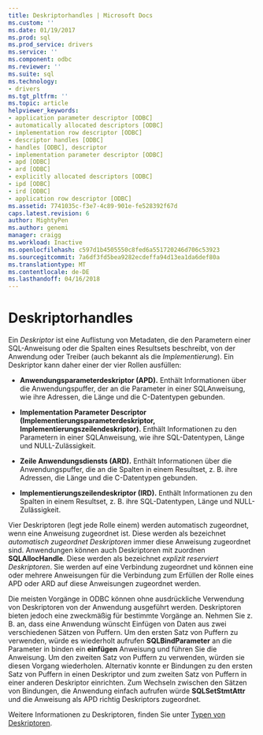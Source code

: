 ```yaml
---
title: Deskriptorhandles | Microsoft Docs
ms.custom: ''
ms.date: 01/19/2017
ms.prod: sql
ms.prod_service: drivers
ms.service: ''
ms.component: odbc
ms.reviewer: ''
ms.suite: sql
ms.technology:
- drivers
ms.tgt_pltfrm: ''
ms.topic: article
helpviewer_keywords:
- application parameter descriptor [ODBC]
- automatically allocated descriptors [ODBC]
- implementation row descriptor [ODBC]
- descriptor handles [ODBC]
- handles [ODBC], descriptor
- implementation parameter descriptor [ODBC]
- apd [ODBC]
- ard [ODBC]
- explicitly allocated descriptors [ODBC]
- ipd [ODBC]
- ird [ODBC]
- application row descriptor [ODBC]
ms.assetid: 7741035c-f3e7-4c89-901e-fe528392f67d
caps.latest.revision: 6
author: MightyPen
ms.author: genemi
manager: craigg
ms.workload: Inactive
ms.openlocfilehash: c597d1b4505550c8fed6a551720246d706c53923
ms.sourcegitcommit: 7a6df3fd5bea9282ecdeffa94d13ea1da6def80a
ms.translationtype: MT
ms.contentlocale: de-DE
ms.lasthandoff: 04/16/2018
---
```

# <a name="descriptor-handles"></a>Deskriptorhandles
Ein *Deskriptor* ist eine Auflistung von Metadaten, die den Parametern einer SQL-Anweisung oder die Spalten eines Resultsets beschreibt, von der Anwendung oder Treiber (auch bekannt als die *Implementierung*). Ein Deskriptor kann daher einer der vier Rollen ausfüllen:  
  
-   **Anwendungsparameterdeskriptor (APD).** Enthält Informationen über die Anwendungspuffer, der an die Parameter in einer SQL­Anweisung, wie ihre Adressen, die Länge und die C-Datentypen gebunden.  
  
-   **Implementation Parameter Descriptor (Implementierungsparameterdeskriptor, Implementierungszeilendeskriptor).** Enthält Informationen zu den Parametern in einer SQL­Anweisung, wie ihre SQL-Datentypen, Länge und NULL-Zulässigkeit.  
  
-   **Zeile Anwendungsdiensts (ARD).** Enthält Informationen über die Anwendungspuffer, die an die Spalten in einem Resultset, z. B. ihre Adressen, die Länge und die C-Datentypen gebunden.  
  
-   **Implementierungszeilendeskriptor (IRD).** Enthält Informationen zu den Spalten in einem Resultset, z. B. ihre SQL-Datentypen, Länge und NULL-Zulässigkeit.  
  
 Vier Deskriptoren (legt jede Rolle einem) werden automatisch zugeordnet, wenn eine Anweisung zugeordnet ist. Diese werden als bezeichnet *automatisch zugeordnet Deskriptoren* immer diese Anweisung zugeordnet sind. Anwendungen können auch Deskriptoren mit zuordnen **SQLAllocHandle**. Diese werden als bezeichnet *explizit reserviert Deskriptoren*. Sie werden auf eine Verbindung zugeordnet und können eine oder mehrere Anweisungen für die Verbindung zum Erfüllen der Rolle eines APD oder ARD auf diese Anweisungen zugeordnet werden.  
  
 Die meisten Vorgänge in ODBC können ohne ausdrückliche Verwendung von Deskriptoren von der Anwendung ausgeführt werden. Deskriptoren bieten jedoch eine zweckmäßig für bestimmte Vorgänge an. Nehmen Sie z. B. an, dass eine Anwendung wünscht Einfügen von Daten aus zwei verschiedenen Sätzen von Puffern. Um den ersten Satz von Puffern zu verwenden, würde es wiederholt aufrufen **SQLBindParameter** an die Parameter in binden ein **einfügen** Anweisung und führen Sie die Anweisung. Um den zweiten Satz von Puffern zu verwenden, würden sie diesen Vorgang wiederholen. Alternativ konnte er Bindungen zu den ersten Satz von Puffern in einen Deskriptor und zum zweiten Satz von Puffern in einer anderen Deskriptor einrichten. Zum Wechseln zwischen den Sätzen von Bindungen, die Anwendung einfach aufrufen würde **SQLSetStmtAttr** und die Anweisung als APD richtig Deskriptors zugeordnet.  
  
 Weitere Informationen zu Deskriptoren, finden Sie unter [Typen von Deskriptoren](../../../odbc/reference/develop-app/types-of-descriptors.md).
